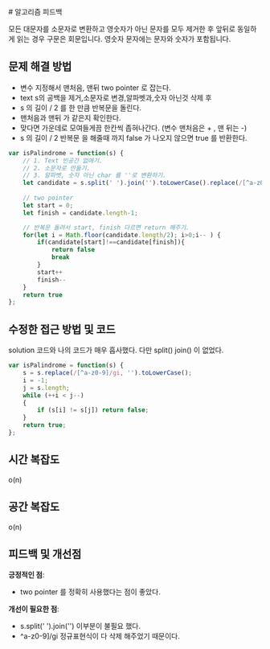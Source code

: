 ​# 알고리즘 피드백

모든 대문자를 소문자로 변환하고 영숫자가 아닌 문자를 모두 제거한 후 앞뒤로 동일하게 읽는 경우 구문은 회문입니다. 영숫자 문자에는 문자와 숫자가 포함됩니다.

## 문제 해결 방법

- 변수 지정해서 맨처음, 맨뒤 two pointer 로 잡는다.
- text s의 공백을 제거,소문자로 변경,알파벳과,숫자 아닌것 삭제 후 
- s 의 길이 / 2 를 한 만큼 반복문을 돌린다.
- 맨처음과 맨뒤 가 같은지 확인한다.
- 맞다면 가운데로 모여들게끔 한칸씩 좁혀나간다. (변수 맨처음은 + , 맨 뒤는 -)
- s 의 길이 / 2 반복문 을 해줄때 까지 false 가 나오지 않으면 true 를 반환한다.

```js
var isPalindrome = function(s) {
    // 1. Text 빈공간 없애기.
    // 2. 소문자로 만들기.
    // 3. 알파벳, 숫자 아닌 char 를 ''로 변환하기.
    let candidate = s.split(' ').join('').toLowerCase().replace(/[^a-z0-9]/gi, '')
    
    // two pointer 
    let start = 0;
    let finish = candidate.length-1;

    // 반복문 돌려서 start, finish 다르면 return 해주기.
    for(let i = Math.floor(candidate.length/2); i>0;i-- ) {
        if(candidate[start]!==candidate[finish]){
            return false
            break 
        }
        start++
        finish--
    }
    return true
};
```


## 수정한 접근 방법 및 코드

solution 코드와 나의 코드가 매우 흡사했다.
다만 split() join() 이 없었다.
```js
var isPalindrome = function(s) {
    s = s.replace(/[^a-z0-9]/gi, '').toLowerCase();
    i = -1;
    j = s.length;
    while (++i < j--)
    {
        if (s[i] != s[j]) return false;
    }
    return true;
};
```
## 시간 복잡도

o(n)

## 공간 복잡도

o(n)

## 피드백 및 개선점

**긍정적인 점**:

  - two pointer 를 정확히 사용했다는 점이 좋았다.

**개선이 필요한 점**:

  - s.split(' ').join('')  이부분이 불필요 했다.
  - ^a-z0-9]/gi 정규표현식이 다 삭제 해주었기 때문이다.

